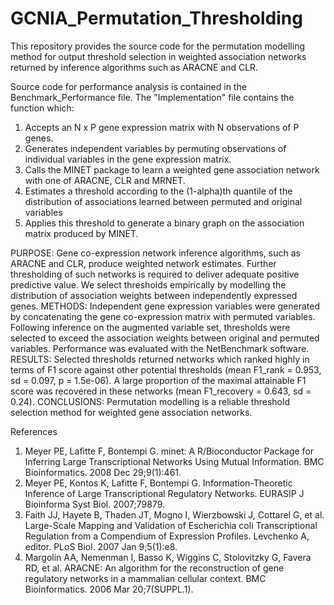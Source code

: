 # GCNIA_Permutation_Thresholding

This repository provides the source code for the permutation modelling method for output threshold selection in weighted association networks returned by inference algorithms such as ARACNE and CLR. 

Source code for performance analysis is contained in the Benchmark_Performance file.
The "Implementation" file contains the  function which:
1. Accepts an N x P gene expression matrix with N observations of P genes.
2. Generates independent variables by permuting observations of individual variables in the gene expression matrix.
3. Calls the MINET package to learn a weighted gene association network with one of ARACNE, CLR and MRNET.
4. Estimates a threshold according to the (1-alpha)th quantile of the distribution of associations learned between
permuted and original variables
5. Applies this threshold to generate a binary graph on the association matrix produced by MINET. 

PURPOSE:
Gene co-expression network inference algorithms, such as ARACNE and CLR, produce weighted network estimates.
Further thresholding of such networks is required to deliver adequate positive predictive value.
We select thresholds empirically by modelling the distribution of association weights between independently expressed genes. 
METHODS:
Independent gene expression variables were generated by concatenating the gene co-expression matrix with permuted variables.
Following inference on the augmented variable set, thresholds were selected to exceed the association weights between
original and permuted variables. Performance was evaluated with the NetBenchmark software.
RESULTS:
Selected thresholds returned networks which ranked highly in terms of F1 score against other potential thresholds
(mean F1_rank = 0.953, sd = 0.097, p = 1.5e-06). A large proportion of the maximal attainable F1 score was recovered in these networks
(mean F1_recovery = 0.643, sd = 0.24).
CONCLUSIONS:
Permutation modelling is a reliable threshold selection method for weighted gene association networks. 


References
1. 	Meyer PE, Lafitte F, Bontempi G. minet: A R/Bioconductor Package for Inferring Large Transcriptional Networks Using Mutual Information. BMC Bioinformatics. 2008 Dec 29;9(1):461. 
2. 	Meyer PE, Kontos K, Lafitte F, Bontempi G. Information-Theoretic Inference of Large Transcriptional Regulatory Networks. EURASIP J Bioinforma Syst Biol. 2007;79879. 
3. 	Faith JJ, Hayete B, Thaden JT, Mogno I, Wierzbowski J, Cottarel G, et al. Large-Scale Mapping and Validation of Escherichia coli Transcriptional Regulation from a Compendium of Expression Profiles. Levchenko A, editor. PLoS Biol. 2007 Jan 9;5(1):e8. 
4. 	Margolin AA, Nemenman I, Basso K, Wiggins C, Stolovitzky G, Favera RD, et al. ARACNE: An algorithm for the reconstruction of gene regulatory networks in a mammalian cellular context. BMC Bioinformatics. 2006 Mar 20;7(SUPPL.1). 







